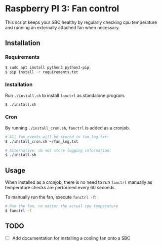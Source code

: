 # Raspberry PI 3: Fan control

This script keeps your SBC healthy by regularly checking cpu temperature
and running an externally attached fan when necessary.

## Installation

### Requirements
```bash
$ sudo apt install python3 python3-pip
$ pip install -r requirements.txt
```

### Installation
Run `./install.sh` to install `fanctrl` as standalone program.

```bash
$ ./install.sh
```

### Cron
By running `./install_cron.sh`, `fanctrl` is added as a cronjob.

```bash
# All fan events will be stored in fan_log.txt:
$ ./install_cron.sh ~/fan_log.txt

# Alternative: do not store logging information:
$ ./install.sh 
```

## Usage

When installed as a cronjob, there is no need to run `fanctrl` manually as temperature checks are
performed every 60 seconds.

To manually run the fan, execute `fanctrl -f`:

```bash
# Run the fan, no matter the actual cpu temperature
$ fanctrl -f
```


## TODO

- [ ] Add documentation for installing a cooling fan onto a SBC
